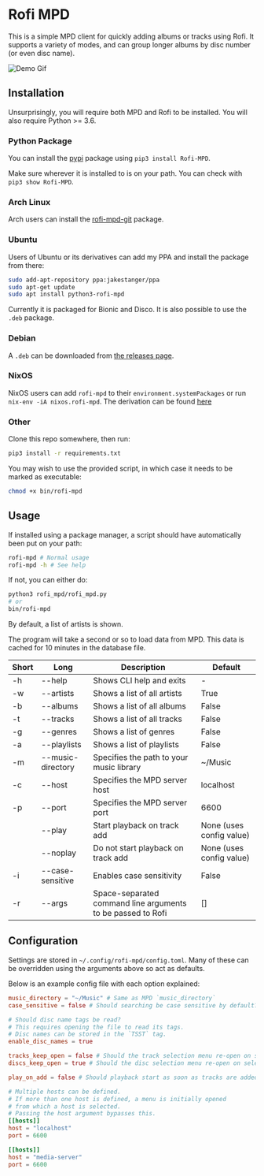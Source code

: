 # Rofi MPD

This is a simple MPD client for quickly adding albums or tracks using Rofi. 
It supports a variety of modes, and can group longer albums by disc number (or even disc name).

![Demo Gif](https://f.jstanger.dev/rofi-mpd/demo.gif)

## Installation

Unsurprisingly, you will require both MPD and Rofi to be installed. You will also require Python >= 3.6.

### Python Package

You can install the [pypi](https://pypi.org/project/Rofi-MPD/) package using `pip3 install Rofi-MPD`. 

Make sure wherever it is installed to is on your path. You can check with `pip3 show Rofi-MPD`.

### Arch Linux

Arch users can install the [rofi-mpd-git](https://aur.archlinux.org/packages/rofi-mpd-git/) package.

### Ubuntu

Users of Ubuntu or its derivatives can add my PPA and install the package from there:

```bash
sudo add-apt-repository ppa:jakestanger/ppa
sudo apt-get update
sudo apt install python3-rofi-mpd
```

Currently it is packaged for Bionic and Disco. It is also possible to use the `.deb` package. 

### Debian

A `.deb` can be downloaded from [the releases page](https://github.com/JakeStanger/Rofi_MPD/releases/latest).

### NixOS

NixOS users can add `rofi-mpd` to their `environment.systemPackages` or run `nix-env -iA nixos.rofi-mpd`.
The derivation can be found [here](https://github.com/NixOS/nixpkgs/blob/master/pkgs/applications/audio/rofi-mpd/default.nix)

### Other

Clone this repo somewhere, then run:

```bash
pip3 install -r requirements.txt
```

You may wish to use the provided script, in which case it needs to be marked as executable:

```bash
chmod +x bin/rofi-mpd
```

## Usage

If installed using a package manager, a script should have automatically been put on your path:

```bash
rofi-mpd # Normal usage
rofi-mpd -h # See help
```

If not, you can either do:
```bash
python3 rofi_mpd/rofi_mpd.py
# or
bin/rofi-mpd
```

By default, a list of artists is shown.

The program will take a second or so to load data from MPD. This data is cached for 10 minutes in the database file.

|  Short |  Long             | Description                                                 | Default                               |
|--------|-------------------|-------------------------------------------------------------|---------------------------------------|
| -h     | --help            | Shows CLI help and exits                                    | -                                     |
| -w     | --artists         | Shows a list of all artists                                 | True                                  |
| -b     | --albums          | Shows a list of all albums                                  | False                                 |
| -t     | --tracks          | Shows a list of all tracks                                  | False                                 |
| -g     | --genres          | Shows a list of genres                                      | False                                 |
| -a     | --playlists       | Shows a list of playlists                                   | False                                 |
| -m     | --music-directory | Specifies the path to your music library                    | ~/Music                               |
| -c     | --host            | Specifies the MPD server host                               | localhost                             |
| -p     | --port            | Specifies the MPD server port                               | 6600                                  |
|        | --play            | Start playback on track add                                 | None (uses config value)              |
|        | --noplay          | Do not start playback on track add                          | None (uses config value)              |
| -i     | --case-sensitive  | Enables case sensitivity                                    | False                                 |
| -r     | --args            | Space-separated command line arguments to be passed to Rofi | []                                    |

## Configuration

Settings are stored in `~/.config/rofi-mpd/config.toml`. Many of these can be overridden using the arguments above so act as defaults.

Below is an example config file with each option explained:

```toml
music_directory = "~/Music" # Same as MPD `music_directory`
case_sensitive = false # Should searching be case sensitive by default?

# Should disc name tags be read?
# This requires opening the file to read its tags.
# Disc names can be stored in the `TSST` tag.
enable_disc_names = true

tracks_keep_open = false # Should the track selection menu re-open on selection?
discs_keep_open = true # Should the disc selection menu re-open on selection?

play_on_add = false # Should playback start as soon as tracks are added?

# Multiple hosts can be defined.
# If more than one host is defined, a menu is initially opened
# from which a host is selected.
# Passing the host argument bypasses this.
[[hosts]]
host = "localhost"
port = 6600

[[hosts]]
host = "media-server"
port = 6600
```